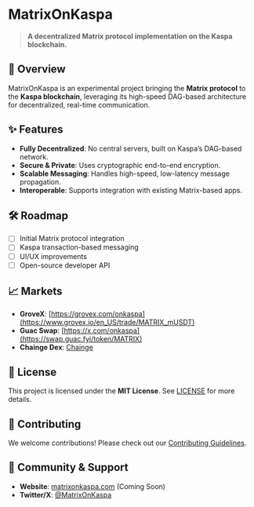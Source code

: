 # MatrixOnKaspa
> **A decentralized Matrix protocol implementation on the Kaspa blockchain.**

## 🚀 Overview
MatrixOnKaspa is an experimental project bringing the **Matrix protocol** to the **Kaspa blockchain**, leveraging its high-speed DAG-based architecture for decentralized, real-time communication.

## ✨ Features
- **Fully Decentralized**: No central servers, built on Kaspa’s DAG-based network.
- **Secure & Private**: Uses cryptographic end-to-end encryption.
- **Scalable Messaging**: Handles high-speed, low-latency message propagation.
- **Interoperable**: Supports integration with existing Matrix-based apps.

## 🛠️ Roadmap
- [ ] Initial Matrix protocol integration
- [ ] Kaspa transaction-based messaging
- [ ] UI/UX improvements
- [ ] Open-source developer API

## 📈 Markets
- **GroveX**: [https://grovex.com/onkaspa](https://www.grovex.io/en_US/trade/MATRIX_mUSDT)
- **Guac Swap**: [https://x.com/onkaspa](https://swap.guac.fyi/token/MATRIX)
- **Chainge Dex**: [Chainge](https://dapp.chainge.finance/?fromChain=KAS&toChain=KAS&fromToken=USDT&toToken=MATRIX)

## 📜 License
This project is licensed under the **MIT License**. See [LICENSE](LICENSE) for more details.

## 🤝 Contributing
We welcome contributions! Please check out our [Contributing Guidelines](CONTRIBUTING.md).

## 💬 Community & Support
- **Website**: [matrixonkaspa.com](https://matrixonkaspa.com) (Coming Soon)
- **Twitter/X**: [@MatrixOnKaspa](https://x.com/onkaspa)
